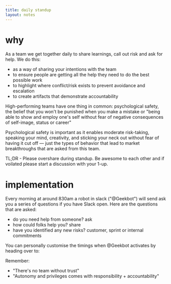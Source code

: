 ```yaml
---
title: daily standup
layout: notes
---
```


# why 

As a team we get together daily to share learnings, call out risk and ask for
help. We do this:

* as a way of sharing your intentions with the team
* to ensure people are getting all the help they need to do the best possible work
* to highlight where conflict/risk exists to prevent avoidance and escalation
* to create artifacts that demonstrate accountability

High-performing teams have one thing in common: psychological safety, the belief that you won't be punished when you make a mistake or "being able to show and employ one's self without fear of negative consequences of self-image, status or career"

Psychological safety is important as it enables moderate risk-taking, speaking your mind, creativity, and sticking your neck out without fear of having it cut off — just the types of behavior that lead to market breakthroughs that are asked from this team. 

TL;DR - Please overshare during standup. Be awesome to each other and if voilated please start a discussion with your 1-up.

# implementation

Every morning at around 830am a robot in slack ("@Geekbot") will send ask you a series of questions if you have Slack open. Here are the questions that are asked:

- do you need help from someone? ask
- how could folks help you? share
- have you identified any new risks? customer, sprint or internal commitments

You can personally customise the timings when @Geekbot activates by heading over to: <redacted>

Remember:

* "There's no team without trust"
* "Autonomy and privileges comes with responsibility + accountability"
